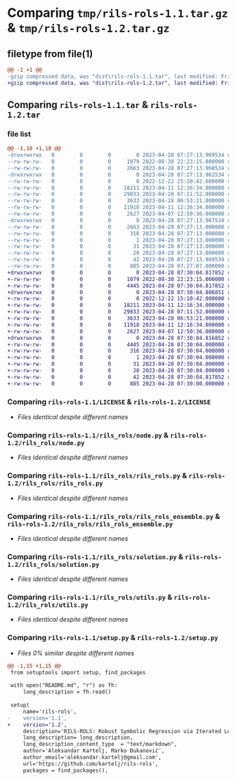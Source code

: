 # Comparing `tmp/rils-rols-1.1.tar.gz` & `tmp/rils-rols-1.2.tar.gz`

## filetype from file(1)

```diff
@@ -1 +1 @@
-gzip compressed data, was "dist\rils-rols-1.1.tar", last modified: Fri Apr 28 07:27:13 2023, max compression
+gzip compressed data, was "dist\rils-rols-1.2.tar", last modified: Fri Apr 28 07:30:04 2023, max compression
```

## Comparing `rils-rols-1.1.tar` & `rils-rols-1.2.tar`

### file list

```diff
@@ -1,18 +1,18 @@
-drwxrwxrwx   0        0        0        0 2023-04-28 07:27:13.969534 rils-rols-1.1/
--rw-rw-rw-   0        0        0     1079 2022-08-30 22:23:15.000000 rils-rols-1.1/LICENSE
--rw-rw-rw-   0        0        0     2663 2023-04-28 07:27:13.968534 rils-rols-1.1/PKG-INFO
-drwxrwxrwx   0        0        0        0 2023-04-28 07:27:13.962534 rils-rols-1.1/rils_rols/
--rw-rw-rw-   0        0        0        0 2022-12-22 15:10:42.000000 rils-rols-1.1/rils_rols/__init__.py
--rw-rw-rw-   0        0        0    18211 2023-04-11 12:16:34.000000 rils-rols-1.1/rils_rols/node.py
--rw-rw-rw-   0        0        0    29033 2023-04-28 07:11:52.000000 rils-rols-1.1/rils_rols/rils_rols.py
--rw-rw-rw-   0        0        0     3633 2023-04-28 06:53:21.000000 rils-rols-1.1/rils_rols/rils_rols_ensemble.py
--rw-rw-rw-   0        0        0    11918 2023-04-11 12:16:34.000000 rils-rols-1.1/rils_rols/solution.py
--rw-rw-rw-   0        0        0     2627 2023-04-07 12:50:36.000000 rils-rols-1.1/rils_rols/utils.py
-drwxrwxrwx   0        0        0        0 2023-04-28 07:27:13.967534 rils-rols-1.1/rils_rols.egg-info/
--rw-rw-rw-   0        0        0     2663 2023-04-28 07:27:13.000000 rils-rols-1.1/rils_rols.egg-info/PKG-INFO
--rw-rw-rw-   0        0        0      316 2023-04-28 07:27:13.000000 rils-rols-1.1/rils_rols.egg-info/SOURCES.txt
--rw-rw-rw-   0        0        0        1 2023-04-28 07:27:13.000000 rils-rols-1.1/rils_rols.egg-info/dependency_links.txt
--rw-rw-rw-   0        0        0       31 2023-04-28 07:27:13.000000 rils-rols-1.1/rils_rols.egg-info/requires.txt
--rw-rw-rw-   0        0        0       20 2023-04-28 07:27:13.000000 rils-rols-1.1/rils_rols.egg-info/top_level.txt
--rw-rw-rw-   0        0        0       42 2023-04-28 07:27:13.969534 rils-rols-1.1/setup.cfg
--rw-rw-rw-   0        0        0      885 2023-04-28 07:27:07.000000 rils-rols-1.1/setup.py
+drwxrwxrwx   0        0        0        0 2023-04-28 07:30:04.817852 rils-rols-1.2/
+-rw-rw-rw-   0        0        0     1079 2022-08-30 22:23:15.000000 rils-rols-1.2/LICENSE
+-rw-rw-rw-   0        0        0     4445 2023-04-28 07:30:04.817852 rils-rols-1.2/PKG-INFO
+drwxrwxrwx   0        0        0        0 2023-04-28 07:30:04.806851 rils-rols-1.2/rils_rols/
+-rw-rw-rw-   0        0        0        0 2022-12-22 15:10:42.000000 rils-rols-1.2/rils_rols/__init__.py
+-rw-rw-rw-   0        0        0    18211 2023-04-11 12:16:34.000000 rils-rols-1.2/rils_rols/node.py
+-rw-rw-rw-   0        0        0    29033 2023-04-28 07:11:52.000000 rils-rols-1.2/rils_rols/rils_rols.py
+-rw-rw-rw-   0        0        0     3633 2023-04-28 06:53:21.000000 rils-rols-1.2/rils_rols/rils_rols_ensemble.py
+-rw-rw-rw-   0        0        0    11918 2023-04-11 12:16:34.000000 rils-rols-1.2/rils_rols/solution.py
+-rw-rw-rw-   0        0        0     2627 2023-04-07 12:50:36.000000 rils-rols-1.2/rils_rols/utils.py
+drwxrwxrwx   0        0        0        0 2023-04-28 07:30:04.816852 rils-rols-1.2/rils_rols.egg-info/
+-rw-rw-rw-   0        0        0     4445 2023-04-28 07:30:04.000000 rils-rols-1.2/rils_rols.egg-info/PKG-INFO
+-rw-rw-rw-   0        0        0      316 2023-04-28 07:30:04.000000 rils-rols-1.2/rils_rols.egg-info/SOURCES.txt
+-rw-rw-rw-   0        0        0        1 2023-04-28 07:30:04.000000 rils-rols-1.2/rils_rols.egg-info/dependency_links.txt
+-rw-rw-rw-   0        0        0       31 2023-04-28 07:30:04.000000 rils-rols-1.2/rils_rols.egg-info/requires.txt
+-rw-rw-rw-   0        0        0       20 2023-04-28 07:30:04.000000 rils-rols-1.2/rils_rols.egg-info/top_level.txt
+-rw-rw-rw-   0        0        0       42 2023-04-28 07:30:04.817852 rils-rols-1.2/setup.cfg
+-rw-rw-rw-   0        0        0      885 2023-04-28 07:30:00.000000 rils-rols-1.2/setup.py
```

### Comparing `rils-rols-1.1/LICENSE` & `rils-rols-1.2/LICENSE`

 * *Files identical despite different names*

### Comparing `rils-rols-1.1/rils_rols/node.py` & `rils-rols-1.2/rils_rols/node.py`

 * *Files identical despite different names*

### Comparing `rils-rols-1.1/rils_rols/rils_rols.py` & `rils-rols-1.2/rils_rols/rils_rols.py`

 * *Files identical despite different names*

### Comparing `rils-rols-1.1/rils_rols/rils_rols_ensemble.py` & `rils-rols-1.2/rils_rols/rils_rols_ensemble.py`

 * *Files identical despite different names*

### Comparing `rils-rols-1.1/rils_rols/solution.py` & `rils-rols-1.2/rils_rols/solution.py`

 * *Files identical despite different names*

### Comparing `rils-rols-1.1/rils_rols/utils.py` & `rils-rols-1.2/rils_rols/utils.py`

 * *Files identical despite different names*

### Comparing `rils-rols-1.1/setup.py` & `rils-rols-1.2/setup.py`

 * *Files 0% similar despite different names*

```diff
@@ -1,15 +1,15 @@
 from setuptools import setup, find_packages
 
 with open("README.md", "r") as fh:
     long_description = fh.read()
 
 setup(
     name='rils-rols',
-    version='1.1',
+    version='1.2',
     description='RILS-ROLS: Robust Symbolic Regression via Iterated Local Search and Ordinary Least Squares',
     long_description= long_description,
     long_description_content_type  = "text/markdown",
     author='Aleksandar Kartelj, Marko Đukanović',
     author_email='aleksandar.kartelj@gmail.com',
     url='https://github.com/kartelj/rils-rols',
     packages = find_packages(),
```

